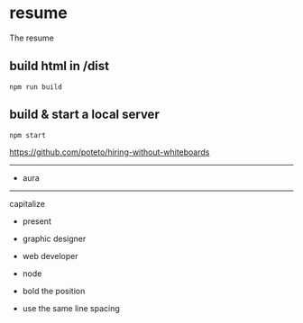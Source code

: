 # resume
The resume

## build html in /dist
```
npm run build
```

## build & start a local server
```
npm start
```

https://github.com/poteto/hiring-without-whiteboards

------------------------------------

* aura

-------------------------------

capitalize
* present
* graphic designer
* web developer
* node

* bold the position
* use the same line spacing


